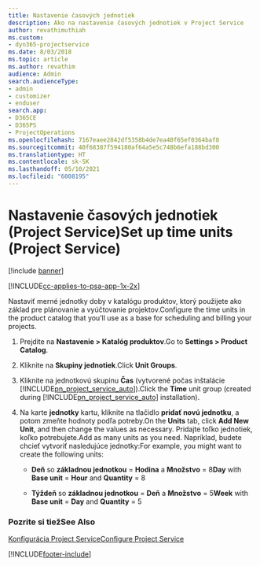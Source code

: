 ```yaml
---
title: Nastavenie časových jednotiek
description: Ako na nastavenie časových jednotiek v Project Service
author: revathimuthiah
ms.custom:
- dyn365-projectservice
ms.date: 8/03/2018
ms.topic: article
ms.author: revathim
audience: Admin
search.audienceType:
- admin
- customizer
- enduser
search.app:
- D365CE
- D365PS
- ProjectOperations
ms.openlocfilehash: 7167eaee2842df5358b4de7ea40f65ef0364baf8
ms.sourcegitcommit: 40f68387f594180af64a5e5c748b6efa188bd300
ms.translationtype: HT
ms.contentlocale: sk-SK
ms.lasthandoff: 05/10/2021
ms.locfileid: "6008195"
---
```

# <a name="set-up-time-units-project-service"></a><span data-ttu-id="d78f0-103">Nastavenie časových jednotiek (Project Service)</span><span class="sxs-lookup"><span data-stu-id="d78f0-103">Set up time units (Project Service)</span></span>

[!include [banner](../includes/psa-now-project-operations.md)]

[!INCLUDE[cc-applies-to-psa-app-1x-2x](../includes/cc-applies-to-psa-app-1x-2x.md)]

<span data-ttu-id="d78f0-104">Nastaviť merné jednotky doby v katalógu produktov, ktorý použijete ako základ pre plánovanie a vyúčtovanie projektov.</span><span class="sxs-lookup"><span data-stu-id="d78f0-104">Configure the time units in the product catalog that you’ll use as a base for scheduling and billing your projects.</span></span>  
  
1. <span data-ttu-id="d78f0-105">Prejdite na **Nastavenie > Katalóg produktov**.</span><span class="sxs-lookup"><span data-stu-id="d78f0-105">Go to **Settings > Product Catalog**.</span></span>  
  
2. <span data-ttu-id="d78f0-106">Kliknite na **Skupiny jednotiek**.</span><span class="sxs-lookup"><span data-stu-id="d78f0-106">Click **Unit Groups**.</span></span>  
  
3. <span data-ttu-id="d78f0-107">Kliknite na jednotkovú skupinu **Čas** (vytvorené počas inštalácie [!INCLUDE[pn_project_service_auto](../includes/pn-project-service-auto.md)]).</span><span class="sxs-lookup"><span data-stu-id="d78f0-107">Click the **Time** unit group (created during [!INCLUDE[pn_project_service_auto](../includes/pn-project-service-auto.md)] installation).</span></span>  
  
4. <span data-ttu-id="d78f0-108">Na karte **jednotky** kartu, kliknite na tlačidlo **pridať novú jednotku**, a potom zmeňte hodnoty podľa potreby.</span><span class="sxs-lookup"><span data-stu-id="d78f0-108">On the **Units** tab, click **Add New Unit**, and then change the values as necessary.</span></span> <span data-ttu-id="d78f0-109">Pridajte toľko jednotiek, koľko potrebujete.</span><span class="sxs-lookup"><span data-stu-id="d78f0-109">Add as many units as you need.</span></span> <span data-ttu-id="d78f0-110">Napríklad, budete chcieť vytvoriť nasledujúce jednotky:</span><span class="sxs-lookup"><span data-stu-id="d78f0-110">For example, you might want to create the following units:</span></span>  
  
   - <span data-ttu-id="d78f0-111">**Deň** so **základnou jednotkou** = **Hodina** a **Množstvo** = 8</span><span class="sxs-lookup"><span data-stu-id="d78f0-111">**Day** with **Base unit** = **Hour** and **Quantity** = 8</span></span>  
  
   - <span data-ttu-id="d78f0-112">**Týždeň** so **základnou jednotkou** = **Deň** a **Množstvo** = 5</span><span class="sxs-lookup"><span data-stu-id="d78f0-112">**Week** with **Base unit** = **Day** and **Quantity** = 5</span></span>  
  
### <a name="see-also"></a><span data-ttu-id="d78f0-113">Pozrite si tiež</span><span class="sxs-lookup"><span data-stu-id="d78f0-113">See Also</span></span>  
 [<span data-ttu-id="d78f0-114">Konfigurácia Project Service</span><span class="sxs-lookup"><span data-stu-id="d78f0-114">Configure Project Service</span></span>](../psa/configure.md)


[!INCLUDE[footer-include](../includes/footer-banner.md)]
